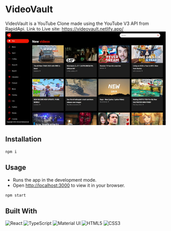 # VideoVault

VideoVault is a YouTube Clone made using the YouTube V3 API from RapidApi. 
Link to Live site: https://videovault.netlify.app/
![React](./assets/home.JPG)

## Installation

```bash
npm i
```

## Usage

- Runs the app in the development mode.
- Open [http://localhost:3000](http://localhost:3000) to view it in your browser.

```bash
npm start
```

## Built With

![React](https://img.shields.io/badge/react-%2320232a.svg?style=for-the-badge&logo=react&logoColor=%2361DAFB)
![TypeScript](https://img.shields.io/badge/typescript-%23007ACC.svg?style=for-the-badge&logo=typescript&logoColor=white)
![Material UI](https://img.shields.io/badge/Material%20UI-e5e5e5?style=for-the-badge&logo=mui&logoColor=blue)
![HTML5](https://img.shields.io/badge/html5-%23E34F26.svg?style=for-the-badge&logo=html5&logoColor=white)
![CSS3](https://img.shields.io/badge/css3-%231572B6.svg?style=for-the-badge&logo=css3&logoColor=white)
